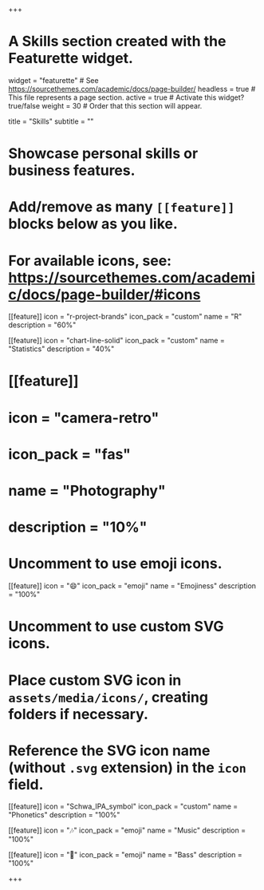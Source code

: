 +++
# A Skills section created with the Featurette widget.
widget = "featurette"  # See https://sourcethemes.com/academic/docs/page-builder/
headless = true  # This file represents a page section.
active = true  # Activate this widget? true/false
weight = 30  # Order that this section will appear.

title = "Skills"
subtitle = ""

# Showcase personal skills or business features.
#
# Add/remove as many `[[feature]]` blocks below as you like.
#
# For available icons, see: https://sourcethemes.com/academic/docs/page-builder/#icons

[[feature]]
  icon = "r-project-brands"
  icon_pack = "custom"
  name = "R"
  description = "60%"

[[feature]]
  icon = "chart-line-solid"
  icon_pack = "custom"
  name = "Statistics"
  description = "40%"

# [[feature]]
#   icon = "camera-retro"
#   icon_pack = "fas"
#   name = "Photography"
#   description = "10%"

# Uncomment to use emoji icons.
[[feature]]
 icon = ":smile:"
 icon_pack = "emoji"
 name = "Emojiness"
 description = "100%"

# Uncomment to use custom SVG icons.
# Place custom SVG icon in `assets/media/icons/`, creating folders if necessary.
# Reference the SVG icon name (without `.svg` extension) in the `icon` field.
[[feature]]
 icon = "Schwa_IPA_symbol"
 icon_pack = "custom"
 name = "Phonetics"
 description = "100%"

 [[feature]]
 icon = ":notes:"
 icon_pack = "emoji"
 name = "Music"
 description = "100%"

 [[feature]]
 icon = ":guitar:"
 icon_pack = "emoji"
 name = "Bass"
 description = "100%"

+++
